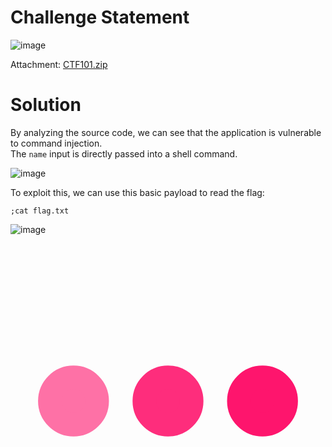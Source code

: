 # Challenge Statement 
![image](https://github.com/user-attachments/assets/5baa9328-b6fb-4c21-adbf-63dfdf06c446)

Attachment: [CTF101.zip](https://github.com/harishkannan05/SnykCTF-2024-Writeup/blob/main/Attachments/CTF101.zip)

# Solution
By analyzing the source code, we can see that the application is vulnerable to command injection. <br />
The `name` input is directly passed into a shell command. 

![image](https://github.com/user-attachments/assets/1695c2ba-d0a9-403b-9a01-eb46b196fbad)

To exploit this, we can use this basic payload to read the flag:
``` 
;cat flag.txt
```

![image](https://github.com/user-attachments/assets/2e842314-0507-4a8e-b60f-1414b72a3fd8)

<svg xmlns="http://www.w3.org/2000/svg" viewBox="0 0 200 200"><circle fill="#FF156D" stroke="#FF156D" stroke-width="15" r="15" cx="40" cy="100"><animate attributeName="opacity" calcMode="spline" dur="2" values="1;0;1;" keySplines=".5 0 .5 1;.5 0 .5 1" repeatCount="indefinite" begin="-.4"></animate></circle><circle fill="#FF156D" stroke="#FF156D" stroke-width="15" r="15" cx="100" cy="100"><animate attributeName="opacity" calcMode="spline" dur="2" values="1;0;1;" keySplines=".5 0 .5 1;.5 0 .5 1" repeatCount="indefinite" begin="-.2"></animate></circle><circle fill="#FF156D" stroke="#FF156D" stroke-width="15" r="15" cx="160" cy="100"><animate attributeName="opacity" calcMode="spline" dur="2" values="1;0;1;" keySplines=".5 0 .5 1;.5 0 .5 1" repeatCount="indefinite" begin="0"></animate></circle></svg>
